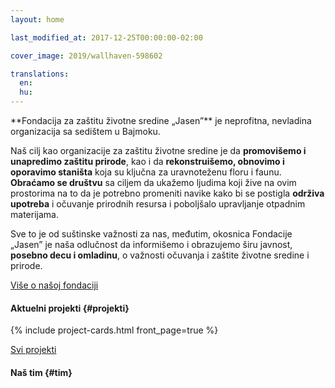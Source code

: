 ```yaml
---
layout: home

last_modified_at: 2017-12-25T00:00:00-02:00

cover_image: 2019/wallhaven-598602

translations:
  en:
  hu:
---
```

<div id="uvod" class="intro z-depth-2" markdown="1">
**Fondacija za zaštitu životne sredine „Jasen”** je neprofitna, nevladina
organizacija sa sedištem u Bajmoku.

Naš cilj kao organizacije za zaštitu životne sredine je da **promovišemo i
unapredimo zaštitu prirode**, kao i da **rekonstruišemo, obnovimo i oporavimo
staništa** koja su ključna za uravnoteženu floru i faunu. **Obraćamo se
društvu** sa ciljem da ukažemo ljudima koji žive na ovim prostorima na to da je
potrebno promeniti navike kako bi se postigla **održiva upotreba** i očuvanje
prirodnih resursa i poboljšalo upravljanje otpadnim materijama.

Sve to je od suštinske važnosti za nas, međutim, okosnica Fondacije „Jasen” je
naša odlučnost da informišemo i obrazujemo širu javnost, **posebno decu i
omladinu**, o važnosti očuvanja i zaštite životne sredine i prirode.
</div>

<a href="/o-nama/" class="learn-more">Više o našoj fondaciji</a>

#### Aktuelni projekti {#projekti}

{% include project-cards.html front_page=true %}

<a href="/projekti/" class="all-projects">Svi projekti</a>

#### Naš tim {#tim}
